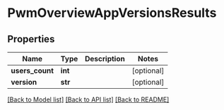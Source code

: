 # PwmOverviewAppVersionsResults

## Properties
Name | Type | Description | Notes
------------ | ------------- | ------------- | -------------
**users_count** | **int** |  | [optional] 
**version** | **str** |  | [optional] 

[[Back to Model list]](../README.md#documentation-for-models) [[Back to API list]](../README.md#documentation-for-api-endpoints) [[Back to README]](../README.md)

